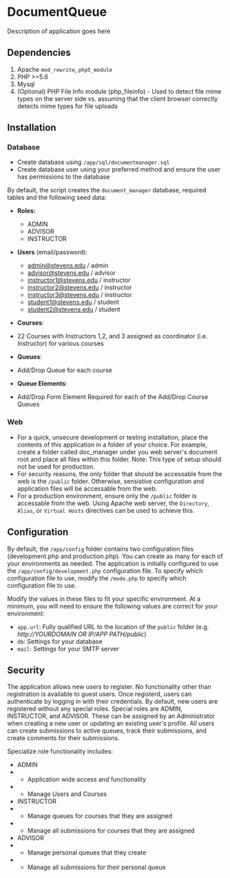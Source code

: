 # DocumentQueue

Description of application goes here

## Dependencies

1. Apache `mod_rewrite`, `php5_module`
2. PHP >=5.6
3. Mysql
4. (Optional) PHP File Info module (php_fileinfo) - Used to detect file mime types on the server side vs. assuming that the client browser correctly detects mime types for file uploads

## Installation

### Database
* Create database using `/app/sql/documentmanager.sql`
* Create database user using your preferred method and ensure the user has permissions to the database 

By default, the script creates the `document_manager` database, required tables and the following seed data:
* **Roles:**
  * ADMIN
  * ADVISOR
  * INSTRUCTOR

* **Users** (email/password):
  * admin@stevens.edu / admin
  * advisor@stevens.edu / advisor
  * instructor1@stevens.edu / instructor
  * instructor2@stevens.edu / instructor
  * instructor3@stevens.edu / instructor
  * student1@stevens.edu / student
  * student2@stevens.edu / student

* **Courses**:
 * 22 Courses with Instructors 1,2, and 3 assigned as coordinator (i.e. Instructor) for various courses

* **Queues**:
 * Add/Drop Queue for each course

* **Queue Elements**:
 * Add/Drop Form Element Required for each of the Add/Drop Course Queues

### Web
* For a quick, unsecure development or testing installation, place the contents of this application in a folder of your choice. For example, create a folder called doc_manager under you web server's document root and place all files within this folder. Note: This type of setup should not be used for production.
* For security reasons, the only folder that should be accessable from the web is the `/public` folder. Otherwise, sensistive configuration and application files will be accessable from the web.
* For a production environment, ensure only the `/public` folder is accessable from the web. Using Apache web server, the `Directory`, `Alias`, or `Virtual Hosts` directives can be used to achieve this. 

## Configuration

By default, the `/app/config` folder contains two configuration files (development.php and production.php). You can create as many for each of your environments as needed. The application is initially configured to use the `/app/config/development.php` configuration file. To specify which configuration file to use, modify the `/mode.php` to specify which configuration file to use.

Modify the values in these files to fit your specific environment. At a minimum, you will need to ensure the following values are correct for your environment:

* `app.url`: Fully qualified URL to the location of the `public` folder (e.g. *http://YOURDOMAIN OR IP/APP PATH/public*)
* `db`: Settings for your database
* `mail`: Settings for your SMTP server

## Security
The application allows new users to register. No functionality other than registration is available to guest users. Once registerd, users can authenticate by logging in with their credentials. By default, new users are registered without any special roles. Special roles are ADMIN, INSTRUCTOR, and ADVISOR. These can be assigned by an Administrator when creating a new user or updating an existing user's profile. All users can create submissions to active queues, track their submissions, and create comments for their submissions.

Specialize role functionality includes:
 * ADMIN
 *  * Application wide access and functionality
 *  * Manage Users and Courses
 * INSTRUCTOR
 *  * Manage queues for courses that they are assigned
 *  * Manage all submissions for courses that they are assigned
 * ADVISOR
 *  * Manage personal queues that they create
 *  * Manage all submissions for their personal queue
